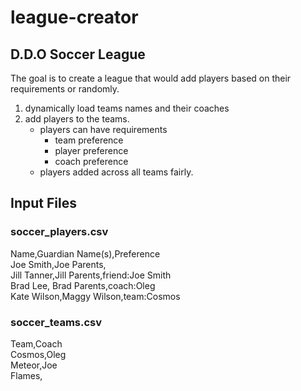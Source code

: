 # league-creator

D.D.O Soccer League
-----------------------------------

The goal is to create a league that would add players based on their requirements or randomly.
1) dynamically load teams names and their coaches
2) add players to the teams.
	- players can have requirements
		- team preference
		- player preference
		- coach preference
	- players added across all teams fairly.

## Input Files

### soccer_players.csv

Name,Guardian Name(s),Preference  
Joe Smith,Joe Parents,  
Jill Tanner,Jill Parents,friend:Joe Smith  
Brad Lee, Brad Parents,coach:Oleg  
Kate Wilson,Maggy Wilson,team:Cosmos  

### soccer_teams.csv

Team,Coach  
Cosmos,Oleg  
Meteor,Joe  
Flames,  

